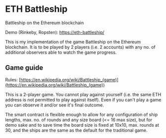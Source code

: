 # ETH Battleship
Battleship on the Ethereum blockchain

Demo (Rinkeby, Ropsten): [https://eth-battleship/](https://eth-battleship.github.io/)

This is my implementation of the game Battleship on the Ethereum blockchain.
It is to be played by 2 players (i.e. 2 accounts) with any no. of additional observers
able to watch the game progress.


## Game guide

Rules: [https://en.wikipedia.org/wiki/Battleship_(game)](https://en.wikipedia.org/wiki/Battleship_(game))

This is a 2-player game. You cannot play against yourself (i.e. the same ETH address is not permitted to play against itself). Even if you can't play a game you can observe it and/or see it's final outcome.

The smart contract is flexible enough to allow for any configuration of ship
lengths, max. no. of rounds and any size board (<= 16 max size), but for demo sake and to
save time the board size is fixed at 10x10, max. rounds at 30, and the ships are
the same as the default for the traditional game.
